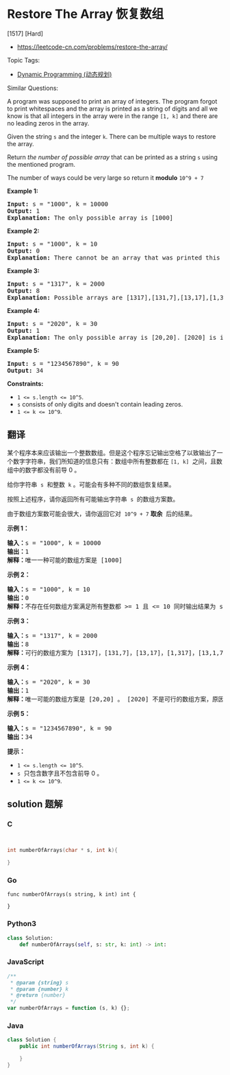 # Restore The Array 恢复数组

[1517] [Hard]

- https://leetcode-cn.com/problems/restore-the-array/

Topic Tags:

- [Dynamic Programming (动态规划)](https://leetcode-cn.com/tag/dynamic-programming/)

Similar Questions:

A program was supposed to print an array of integers. The program forgot to print whitespaces and the array is printed as a string of digits and all we know is that all integers in the array were in the range `[1, k]` and there are no leading zeros in the array.

Given the string `s` and the integer `k`. There can be multiple ways to restore the array.

Return _the number of possible array_ that can be printed as a string `s` using the mentioned program.

The number of ways could be very large so return it **modulo** `10^9 + 7`

**Example 1:**

<pre><strong>Input:</strong> s = "1000", k = 10000
<strong>Output:</strong> 1
<strong>Explanation:</strong> The only possible array is [1000]
</pre>

**Example 2:**

<pre><strong>Input:</strong> s = "1000", k = 10
<strong>Output:</strong> 0
<strong>Explanation:</strong> There cannot be an array that was printed this way and has all integer &gt;= 1 and &lt;= 10.
</pre>

**Example 3:**

<pre><strong>Input:</strong> s = "1317", k = 2000
<strong>Output:</strong> 8
<strong>Explanation:</strong> Possible arrays are [1317],[131,7],[13,17],[1,317],[13,1,7],[1,31,7],[1,3,17],[1,3,1,7]
</pre>

**Example 4:**

<pre><strong>Input:</strong> s = "2020", k = 30
<strong>Output:</strong> 1
<strong>Explanation:</strong> The only possible array is [20,20]. [2020] is invalid because 2020 &gt; 30. [2,020] is ivalid because 020 contains leading zeros.
</pre>

**Example 5:**

<pre><strong>Input:</strong> s = "1234567890", k = 90
<strong>Output:</strong> 34
</pre>

**Constraints:**

- `1 <= s.length <= 10^5`.
- `s` consists of only digits and doesn't contain leading zeros.
- `1 <= k <= 10^9`.

## 翻译

某个程序本来应该输出一个整数数组。但是这个程序忘记输出空格了以致输出了一个数字字符串，我们所知道的信息只有：数组中所有整数都在 `[1, k]`  之间，且数组中的数字都没有前导 0 。

给你字符串  `s`  和整数  `k` 。可能会有多种不同的数组恢复结果。

按照上述程序，请你返回所有可能输出字符串  `s`  的数组方案数。

由于数组方案数可能会很大，请你返回它对  `10^9 + 7` **取余**  后的结果。

**示例 1：**

<pre><strong>输入：</strong>s = "1000", k = 10000
<strong>输出：</strong>1
<strong>解释：</strong>唯一一种可能的数组方案是 [1000]
</pre>

**示例 2：**

<pre><strong>输入：</strong>s = "1000", k = 10
<strong>输出：</strong>0
<strong>解释：</strong>不存在任何数组方案满足所有整数都 &gt;= 1 且 &lt;= 10 同时输出结果为 s 。
</pre>

**示例 3：**

<pre><strong>输入：</strong>s = "1317", k = 2000
<strong>输出：</strong>8
<strong>解释：</strong>可行的数组方案为 [1317]，[131,7]，[13,17]，[1,317]，[13,1,7]，[1,31,7]，[1,3,17]，[1,3,1,7]
</pre>

**示例 4：**

<pre><strong>输入：</strong>s = "2020", k = 30
<strong>输出：</strong>1
<strong>解释：</strong>唯一可能的数组方案是 [20,20] 。 [2020] 不是可行的数组方案，原因是 2020 &gt; 30 。 [2,020] 也不是可行的数组方案，因为 020 含有前导 0 。
</pre>

**示例 5：**

<pre><strong>输入：</strong>s = "1234567890", k = 90
<strong>输出：</strong>34
</pre>

**提示：**

- `1 <= s.length <= 10^5`.
- `s`  只包含数字且不包含前导 0 。
- `1 <= k <= 10^9`.

## solution 题解

### C

```c


int numberOfArrays(char * s, int k){

}


```

### Go

```golang
func numberOfArrays(s string, k int) int {

}
```

### Python3

```python
class Solution:
    def numberOfArrays(self, s: str, k: int) -> int:

```

### JavaScript

```javascript
/**
 * @param {string} s
 * @param {number} k
 * @return {number}
 */
var numberOfArrays = function (s, k) {};
```

### Java

```java
class Solution {
    public int numberOfArrays(String s, int k) {

    }
}
```
